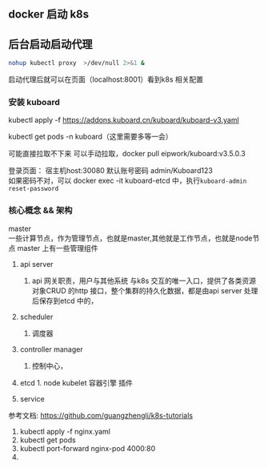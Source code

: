 
## docker 启动 k8s

## 后台启动启动代理

```bash 
nohup kubectl proxy  >/dev/null 2>&1 & 
```
启动代理后就可以在页面（localhost:8001）看到k8s 相关配置

### 安装 kuboard 


kubectl apply -f https://addons.kuboard.cn/kuboard/kuboard-v3.yaml

kubectl get pods -n kuboard（这里需要多等一会）

可能直接拉取不下来 可以手动拉取，docker pull eipwork/kuboard:v3.5.0.3

登录页面： 宿主机host:30080
默认账号密码  admin/Kuboard123   
如果密码不对，可以 docker exec -it kuboard-etcd 中，执行`kuboard-admin reset-password`


### 核心概念 && 架构

master  
 一些计算节点，作为管理节点，也就是master,其他就是工作节点，也就是node节点
master 上有一些管理组件
   1. api server 
      1. api 网关职责，用户与其他系统 与k8s 交互的唯一入口，提供了各类资源对象CRUD 的http 接口，整个集群的持久化数据，都是由api server 处理后保存到etcd 中的，
   2. scheduler
      1. 调度器
   3. controller manager
      1. 控制中心，
   4. etcd
      1. 
node 
    kubelet 
    容器引擎
    插件

1. service 

参考文档: https://github.com/guangzhengli/k8s-tutorials

1. kubectl apply -f nginx.yaml
2. kubectl get pods
3. kubectl port-forward nginx-pod 4000:80
4. 

